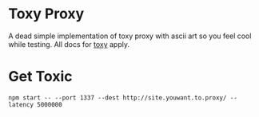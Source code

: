 # Toxy Proxy

A dead simple implementation of toxy proxy with ascii art so you feel cool while testing. All docs for [toxy](https://github.com/h2non/toxy) apply.

# Get Toxic

`npm start -- --port 1337 --dest http://site.youwant.to.proxy/ --latency 5000000`